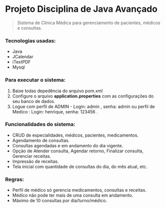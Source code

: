 # Projeto Disciplina de Java Avançado
> Sistema de Clínica Médica para gerenciamento de pacientes, médicos e consultas.
### Tecnologias usadas: 
* Java
* JCalendar
* iTextPDF
* Mysql



### Para executar o sistema:

1. Baixe todas depedência do arquivo pom.xml
2. Configure o arquivo **application.properties** com as configurações do seu banco de dados.
3. Logue com perfil de ADMIN - Login: admin , senha: admin  ou perfil de Medico : Login: henrique, senha: 123456 .

### Funcionalidades do sistema:

* CRUD de especialidades, médicos, pacientes, medicamentos.
* Agendamento de consultas.
* Consultas agendadas e em andamento do dia vigente.
* Opção de Atender consulta, Agendar retorno, Finalizar consulta, Gerenciar receitas.
* Impressão de receitas.
* Tela inicial com quantidade de consultas do dia, do mês atual, etc.

### Regras:
* Perfil de médico só gerencia medicamentos, consultas e receitas.
* Médico não pode ter mais de uma consulta em andamento.
* Máximo de 10 consultas por dia/turno/médico.
